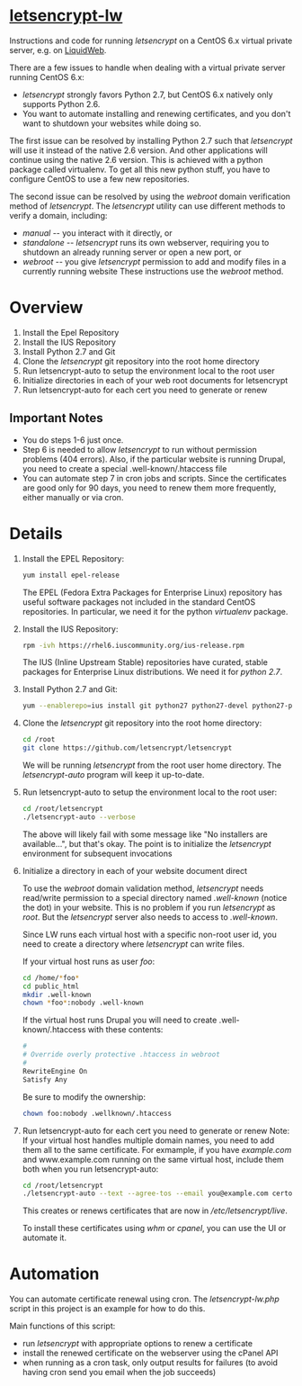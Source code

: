 # [letsencrypt-lw](https://github.com/mfgering/letsencrypt-lw)
Instructions and code for running *letsencrypt* on a CentOS 6.x virtual private server, e.g. on [LiquidWeb](https://www.liquidweb.com/).

There are a few issues to handle when dealing with a virtual private server running CentOS 6.x:
* *letsencrypt* strongly favors Python 2.7, but CentOS 6.x natively only supports Python 2.6.
* You want to automate installing and renewing certificates, and you don't want to 
shutdown your websites while doing so.

The first issue can be resolved by installing Python 2.7 such that *letsencrypt* will use it instead of the native 2.6 version. And other applications will continue using the native 2.6 version. This is achieved with a python package called virtualenv. To get all this new python stuff, you have to configure CentOS to use a few new repositories.

The second issue can be resolved by using the *webroot* domain verification method of *letsencrypt*.
The *letsencrypt* utility can use different methods to verify a domain, including:
* *manual* -- you interact with it directly, or
* *standalone* -- *letsencrypt* runs its own webserver, requiring you to shutdown 
an already running server or open a new port, or
* *webroot* -- you give *letsencrypt* permission to add and modify files in a 
currently running website
These instructions use the *webroot* method.

# Overview

1. Install the Epel Repository
2. Install the IUS Repository
3. Install Python 2.7 and Git
4. Clone the *letsencrypt* git repository into the root home directory
5. Run letsencrypt-auto to setup the environment local to the root user
6. Initialize directories in each of your web root documents for letsencrypt
7. Run letsencrypt-auto for each cert you need to generate or renew

## Important Notes
* You do steps 1-6 just once. 
* Step 6 is needed to allow *letsencrypt* to run without permission problems (404 errors). Also, if the particular website is running Drupal, you need to create a special .well-known/.htaccess file
* You can automate step 7 in cron jobs and scripts. Since the certificates are good only for 90 days, you need to renew them more frequently, either manually or via cron.

# Details

1. Install the EPEL Repository:

    ``` bash
    yum install epel-release
    ```
    The EPEL (Fedora Extra Packages for Enterprise Linux) repository has useful
    software packages not included in the standard CentOS repositories. In particular,
    we need it for the python *virtualenv* package.

2. Install the IUS Repository:

    ``` bash
    rpm -ivh https://rhel6.iuscommunity.org/ius-release.rpm
    ```
    The IUS (Inline Upstream Stable) repositories have curated, stable packages for Enterprise Linux distributions. We need it for *python 2.7*.

3. Install Python 2.7 and Git:

    ``` bash
    yum --enablerepo=ius install git python27 python27-devel python27-pip python27-setuptools python27-virtualenv -y
    ```

4. Clone the *letsencrypt* git repository into the root home directory:

    ``` bash
    cd /root
    git clone https://github.com/letsencrypt/letsencrypt
    ```
    We will be running *letsencrypt* from the root user home directory. The
    *letsencrypt-auto* program will keep it up-to-date.

5. Run letsencrypt-auto to setup the environment local to the root user:

    ``` bash
    cd /root/letsencrypt
    ./letsencrypt-auto --verbose
    ```
    The above will likely fail with some message like "No installers are available...", 
    but that's okay. The point is to initialize the *letsencrypt* environment for 
    subsequent invocations

6.  Initialize a directory in each of your website document direct

    To use the *webroot* domain validation method, *letsencrypt* needs read/write
    permission to a special directory named *.well-known* (notice the dot) in your website. This is no problem if you run *letsencrypt* as *root*. But the *letsencrypt* server also needs to access to *.well-known*.

    Since LW runs each virtual host with a specific non-root user id, you need to create a directory where *letsencrypt* can write files.

    If your virtual host runs as user *foo*:
    ``` bash
    cd /home/*foo*
    cd public_html
    mkdir .well-known
    chown *foo*:nobody .well-known
    ```

    If the virtual host runs Drupal you will need to create .well-known/.htaccess with these contents:

    ``` bash
    #
    # Override overly protective .htaccess in webroot
    #
    RewriteEngine On
    Satisfy Any
    ```

    Be sure to modify the ownership:

    ``` bash
    chown foo:nobody .wellknown/.htaccess
    ```

7. Run letsencrypt-auto for each cert you need to generate or renew
    Note: If your virtual host handles multiple domain names, you need to add them all to the same certificate. For exmample, if you have *example.com* and www<span></span>.example.com running on the same virtual host, include them both when you run letsencrypt-auto:

    ``` bash
    cd /root/letsencrypt
    ./letsencrypt-auto --text --agree-tos --email you@example.com certonly --renew-by-default --webroot --webroot-path /home/foo/public_html/ -d example.com -d www.example.com
    ```

    This creates or renews certificates that are now in */etc/letsencrypt/live*.

    To install these certificates using *whm* or *cpanel*, you can use the UI or automate it. 

# Automation<a name="automating"></a>
    
You can automate certificate renewal using cron. The *letsencrypt-lw.php* 
script in this project is an example for how to do this.

Main functions of this script:

* run *letsencrypt* with appropriate options to renew a certificate
* install the renewed certificate on the webserver using the cPanel API
* when running as a cron task, only output results for failures (to avoid
    having cron send you email when the job succeeds)

